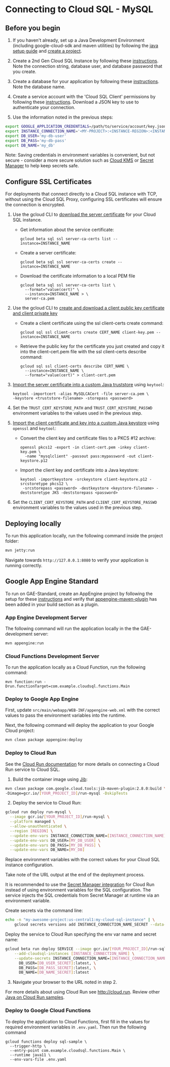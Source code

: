 # Connecting to Cloud SQL - MySQL

## Before you begin

1. If you haven't already, set up a Java Development Environment (including google-cloud-sdk and
maven utilities) by following the [java setup guide](https://cloud.google.com/java/docs/setup) and
[create a project](https://cloud.google.com/resource-manager/docs/creating-managing-projects#creating_a_project).

1. Create a 2nd Gen Cloud SQL Instance by following these
[instructions](https://cloud.google.com/sql/docs/mysql/create-instance). Note the connection string,
database user, and database password that you create.

1. Create a database for your application by following these
[instructions](https://cloud.google.com/sql/docs/mysql/create-manage-databases). Note the database
name.

1. Create a service account with the 'Cloud SQL Client' permissions by following these
[instructions](https://cloud.google.com/sql/docs/mysql/connect-external-app#4_if_required_by_your_authentication_method_create_a_service_account).
Download a JSON key to use to authenticate your connection.

1. Use the information noted in the previous steps:
```bash
export GOOGLE_APPLICATION_CREDENTIALS=/path/to/service/account/key.json
export INSTANCE_CONNECTION_NAME='<MY-PROJECT>:<INSTANCE-REGION>:<INSTANCE-NAME>'
export DB_USER='my-db-user'
export DB_PASS='my-db-pass'
export DB_NAME='my_db'
```
Note: Saving credentials in environment variables is convenient, but not secure - consider a more
secure solution such as [Cloud KMS](https://cloud.google.com/kms/) or [Secret Manager](https://cloud.google.com/secret-manager/) to help keep secrets safe.

## Configure SSL Certificates
For deployments that connect directly to a Cloud SQL instance with TCP,
without using the Cloud SQL Proxy,
configuring SSL certificates will ensure the connection is encrypted. 
1. Use the gcloud CLI to [download the server certificate](https://cloud.google.com/sql/docs/mysql/configure-ssl-instance#server-certs) for your Cloud SQL instance.
    - Get information about the service certificate:
        ```
        gcloud beta sql ssl server-ca-certs list --instance=INSTANCE_NAME
        ```
    - Create a server certificate:
        ```
        gcloud beta sql ssl server-ca-certs create --instance=INSTANCE_NAME
        ```
    - Download the certificate information to a local PEM file
        ```
        gcloud beta sql ssl server-ca-certs list \
          --format="value(cert)" \
          --instance=INSTANCE_NAME > \
          server-ca.pem
        ```

1. Use the gcloud CLI to [create and download a client public key certificate and client private key](https://cloud.google.com/sql/docs/mysql/configure-ssl-instance#client-certs)
    - Create a client certificate using the ssl client-certs create command:
        ```
        gcloud sql ssl client-certs create CERT_NAME client-key.pem --instance=INSTANCE_NAME
        ```
    - Retrieve the public key for the certificate you just created and copy it into the client-cert.pem file with the ssl client-certs describe command:
        ```
        gcloud sql ssl client-certs describe CERT_NAME \
          --instance=INSTANCE_NAME \
          --format="value(cert)" > client-cert.pem
        ```
1. [Import the server certificate into a custom Java truststore](https://dev.mysql.com/doc/connector-j/8.0/en/connector-j-reference-using-ssl.html) using `keytool`:
      ```
      keytool -importcert -alias MySQLCACert -file server-ca.pem \
    -keystore <truststore-filename> -storepass <password>
      ```  
1. Set the `TRUST_CERT_KEYSTORE_PATH` and `TRUST_CERT_KEYSTORE_PASSWD` environment variables to the values used in the previous step.
1. [Import the client certificate and key into a custom Java keystore](https://dev.mysql.com/doc/connector-j/8.0/en/connector-j-reference-using-ssl.html) using `openssl` and `keytool`:
    - Convert the client key and certificate files to a PKCS #12 archive:
        ```
        openssl pkcs12 -export -in client-cert.pem -inkey client-key.pem \
          -name "mysqlclient" -passout pass:mypassword -out client-keystore.p12
        ```
    - Import the client key and certificate into a Java keystore:
       ```
       keytool -importkeystore -srckeystore client-keystore.p12 -srcstoretype pkcs12 \
        -srcstorepass <password> -destkeystore <keystore-filename> -deststoretype JKS -deststorepass <password>
       ```
1. Set the `CLIENT_CERT_KEYSTORE_PATH` and `CLIENT_CERT_KEYSTORE_PASSWD` environment variables to the values used in the previous step.
## Deploying locally

To run this application locally, run the following command inside the project folder:

```bash
mvn jetty:run
```

Navigate towards `http://127.0.0.1:8080` to verify your application is running correctly.

## Google App Engine Standard

To run on GAE-Standard, create an AppEngine project by following the setup for these
[instructions](https://cloud.google.com/appengine/docs/standard/java/quickstart#before-you-begin)
and verify that
[appengine-maven-plugin](https://cloud.google.com/java/docs/setup#optional_install_maven_or_gradle_plugin_for_app_engine)
 has been added in your build section as a plugin.


### App Engine Development Server

The following command will run the application locally in the the GAE-development server:
```bash
mvn appengine:run
```

### Cloud Functions Development Server
To run the application locally as a Cloud Function, run the following command:
```
mvn function:run -Drun.functionTarget=com.example.cloudsql.functions.Main
```

### Deploy to Google App Engine

First, update `src/main/webapp/WEB-INF/appengine-web.xml` with the correct values to pass the
environment variables into the runtime.

Next, the following command will deploy the application to your Google Cloud project:
```bash
mvn clean package appengine:deploy
```

### Deploy to Cloud Run

See the [Cloud Run documentation](https://cloud.google.com/run/docs/configuring/connect-cloudsql)
for more details on connecting a Cloud Run service to Cloud SQL.

1. Build the container image using [Jib](https://cloud.google.com/java/getting-started/jib):

  ```sh
mvn clean package com.google.cloud.tools:jib-maven-plugin:2.8.0:build \
 -Dimage=gcr.io/[YOUR_PROJECT_ID]/run-mysql -DskipTests
  ```

2. Deploy the service to Cloud Run:

  ```sh
  gcloud run deploy run-mysql \
    --image gcr.io/[YOUR_PROJECT_ID]/run-mysql \
    --platform managed \
    --allow-unauthenticated \
    --region [REGION] \
    --update-env-vars INSTANCE_CONNECTION_NAME=[INSTANCE_CONNECTION_NAME] \
    --update-env-vars DB_USER=[MY_DB_USER] \
    --update-env-vars DB_PASS=[MY_DB_PASS] \
    --update-env-vars DB_NAME=[MY_DB]
  ```

  Replace environment variables with the correct values for your Cloud SQL
  instance configuration.

  Take note of the URL output at the end of the deployment process.

  It is recommended to use the [Secret Manager integration](https://cloud.google.com/run/docs/configuring/secrets) for Cloud Run instead
  of using environment variables for the SQL configuration. The service injects the SQL credentials from
  Secret Manager at runtime via an environment variable.

  Create secrets via the command line:
  ```sh
  echo -n "my-awesome-project:us-central1:my-cloud-sql-instance" | \
      gcloud secrets versions add INSTANCE_CONNECTION_NAME_SECRET --data-file=-
  ```

  Deploy the service to Cloud Run specifying the env var name and secret name:
  ```sh
  gcloud beta run deploy SERVICE --image gcr.io/[YOUR_PROJECT_ID]/run-sql \
      --add-cloudsql-instances [INSTANCE_CONNECTION_NAME] \
      --update-secrets INSTANCE_CONNECTION_NAME=[INSTANCE_CONNECTION_NAME_SECRET]:latest,\
        DB_USER=[DB_USER_SECRET]:latest, \
        DB_PASS=[DB_PASS_SECRET]:latest, \
        DB_NAME=[DB_NAME_SECRET]:latest
  ```

3. Navigate your browser to the URL noted in step 2.

  For more details about using Cloud Run see http://cloud.run.
  Review other [Java on Cloud Run samples](../../../run/).

### Deploy to Google Cloud Functions

To deploy the application to Cloud Functions, first fill in the values for required environment variables in `.env.yaml`. Then run the following command
```
gcloud functions deploy sql-sample \
  --trigger-http \
  --entry-point com.example.cloudsql.functions.Main \
  --runtime java11 \
  --env-vars-file .env.yaml
```
